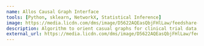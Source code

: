 ```yaml
---
name: Allos Causal Graph Interface
tools: [Python, sklearn, NetworkX, Statistical Inference]
image: https://media.licdn.com/dms/image/D5622AQEasQbjFHlLaw/feedshare-shrink_1280/0/1715207137606?e=1726099200&v=beta&t=TGhlGCdqAxb4RWOJ8X2Nrq3BXjNDcJSJmdw61kW9DO8
description: Algorithm to orient casual graphs for clinical trial data, as part of a research internship for Berkeley startup Allos AI.
external_url: https://media.licdn.com/dms/image/D5622AQEasQbjFHlLaw/feedshare-shrink_1280/0/1715207137606?e=1726099200&v=beta&t=TGhlGCdqAxb4RWOJ8X2Nrq3BXjNDcJSJmdw61kW9DO8
---
```

